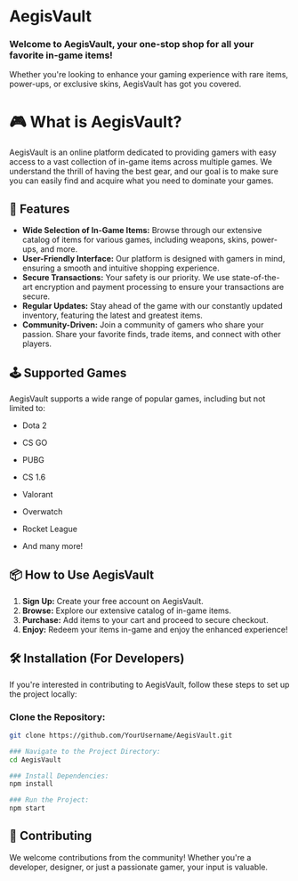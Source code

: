 # AegisVault

### Welcome to AegisVault, your one-stop shop for all your favorite in-game items! 

Whether you're looking to enhance your gaming experience with rare items, power-ups, or exclusive skins, AegisVault has got you covered.


# 🎮 What is AegisVault?

AegisVault is an online platform dedicated to providing gamers with easy access to a vast collection of in-game items across multiple games. We understand the thrill of having the best gear, and our goal is to make sure you can easily find and acquire what you need to dominate your games.

## 🚀 Features

- **Wide Selection of In-Game Items:** Browse through our extensive catalog of items for various games, including weapons, skins, power-ups, and more.
- **User-Friendly Interface:** Our platform is designed with gamers in mind, ensuring a smooth and intuitive shopping experience.
- **Secure Transactions:** Your safety is our priority. We use state-of-the-art encryption and payment processing to ensure your transactions are secure.
- **Regular Updates:** Stay ahead of the game with our constantly updated inventory, featuring the latest and greatest items.
- **Community-Driven:** Join a community of gamers who share your passion. Share your favorite finds, trade items, and connect with other players.

## 🕹️ Supported Games

AegisVault supports a wide range of popular games, including but not limited to:

- Dota 2
- CS GO
- PUBG
- CS 1.6
- Valorant
- Overwatch
- Rocket League

- And many more!

## 📦 How to Use AegisVault

1. **Sign Up:** Create your free account on AegisVault.
2. **Browse:** Explore our extensive catalog of in-game items.
3. **Purchase:** Add items to your cart and proceed to secure checkout.
4. **Enjoy:** Redeem your items in-game and enjoy the enhanced experience!

## 🛠️ Installation (For Developers)

If you're interested in contributing to AegisVault, follow these steps to set up the project locally:

### Clone the Repository:
```bash
git clone https://github.com/YourUsername/AegisVault.git

### Navigate to the Project Directory:
cd AegisVault

### Install Dependencies:
npm install

### Run the Project:
npm start
```

## 🌟 Contributing
We welcome contributions from the community! Whether you're a developer, designer, or just a passionate gamer, your input is valuable.